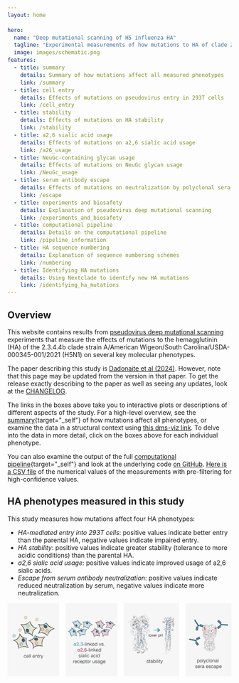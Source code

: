 ```yaml
---
layout: home

hero:
  name: "Deep mutational scanning of H5 influenza HA"
  tagline: "Experimental measurements of how mutations to HA of clade 2.3.4.4b strain A/American Wigeon/South Carolina/USDA-000345-001/2021 (H5N1) affect molecular phenotypes relevant to pandemic risk."
  image: images/schematic.png
features:
  - title: summary
    details: Summary of how mutations affect all measured phenotypes
    link: /summary
  - title: cell entry
    details: Effects of mutations on pseudovirus entry in 293T cells
    link: /cell_entry
  - title: stability
    details: Effects of mutations on HA stability
    link: /stability
  - title: a2,6 sialic acid usage
    details: Effects of mutations on a2,6 sialic acid usage
    link: /a26_usage
  - title: NeuGc-containing glycan usage
    details: Effects of mutations on NeuGc glycan usage
    link: /NeuGc_usage
  - title: serum antibody escape
    details: Effects of mutations on neutralization by polyclonal sera
    link: /escape
  - title: experiments and biosafety
    details: Explanation of pseudovirus deep mutational scanning
    link: /experiments_and_biosafety
  - title: computational pipeline
    details: Details on the computational pipeline
    link: /pipeline_information
  - title: HA sequence numbering
    details: Explanation of sequence numbering schemes
    link: /numbering
  - title: Identifying HA mutations
    details: Using Nextclade to identify new HA mutations
    link: /identifying_ha_mutations
---
```


## Overview
This website contains results from [pseudovirus deep mutational scanning](https://doi.org/10.1016/j.cell.2023.02.001) experiments that measure the effects of mutations to the hemagglutinin (HA) of the 2.3.4.4b clade strain A/American Wigeon/South Carolina/USDA-000345-001/2021 (H5N1) on several key molecular phenotypes.

The paper describing this study is [Dadonaite et al (2024)](https://doi.org/10.1371/journal.pbio.3002916).
However, note that this page may be updated from the version in that paper.
To get the release exactly describing to the paper as well as seeing any updates, look at the [CHANGELOG](https://github.com/dms-vep/Flu_H5_American-Wigeon_South-Carolina_2021-H5N1_DMS/blob/main/CHANGELOG.md).

The links in the boxes above take you to interactive plots or descriptions of different aspects of the study.
For a high-level overview, see the [summary](summary){target="_self"} of how mutations affect all phenotypes, or examine the data in a structural context using [this dms-viz link](https://dms-viz.github.io/v0/?data=https%3A%2F%2Fraw.githubusercontent.com%2Fdms-vep%2FFlu_H5_American-Wigeon_South-Carolina_2021-H5N1_DMS%2Fmain%2Fresults%2Fdms-viz%2Fdms-viz.json).
To delve into the data in more detail, click on the boxes above for each individual phenotype.

You can also examine the output of the full [computational pipeline](pipeline_information){target="_self"} and look at the underlying code [on GitHub](https://github.com/dms-vep/Flu_H5_American-Wigeon_South-Carolina_2021-H5N1_DMS).
[Here is a CSV file](https://github.com/dms-vep/Flu_H5_American-Wigeon_South-Carolina_2021-H5N1_DMS/blob/main/results/summaries/phenotypes.csv) of the numerical values of the measurements with pre-filtering for high-confidence values.

## HA phenotypes measured in this study
This study measures how mutations affect four HA phenotypes:
 - *HA-mediated entry into 293T cells*: positive values indicate better entry than the parental HA, negative values indicate impaired entry.
 - *HA stability*: positive values indicate greater stability (tolerance to more acidic conditions) than the parental HA.
 - *a2,6 sialic acid usage*: positive values indicate improved usage of a2,6 sialic acids.
 - *Escape from serum antibody neutralization*: positive values indicate reduced neutralization by serum, negative values indicate more neutralization.

![schematic of phenotypes measured](public/images/all_phenotypes.png)
